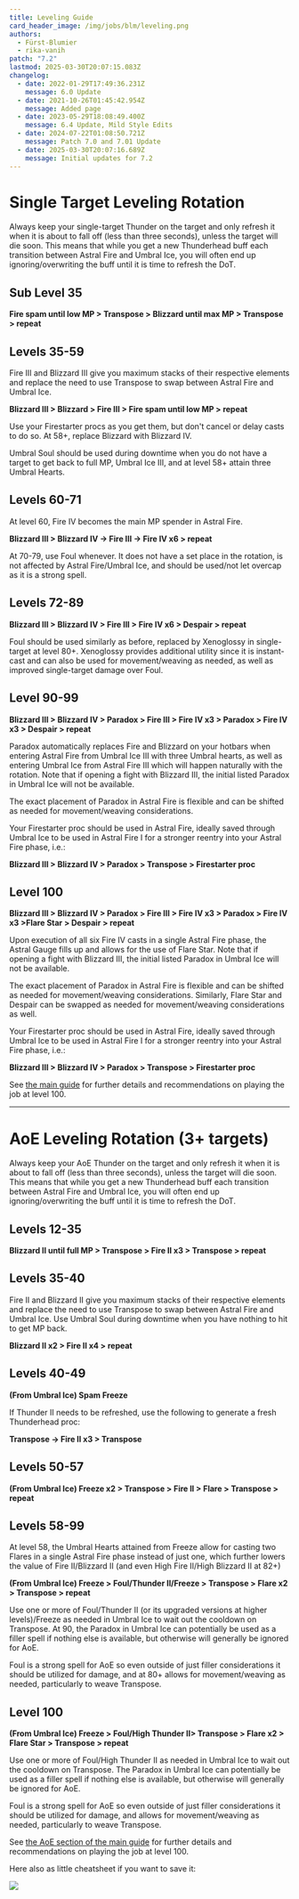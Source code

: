 ```yaml
---
title: Leveling Guide
card_header_image: /img/jobs/blm/leveling.png
authors:
  - Fürst-Blumier
  - rika-vanih
patch: "7.2"
lastmod: 2025-03-30T20:07:15.083Z
changelog:
  - date: 2022-01-29T17:49:36.231Z
    message: 6.0 Update
  - date: 2021-10-26T01:45:42.954Z
    message: Added page
  - date: 2023-05-29T18:08:49.400Z
    message: 6.4 Update, Mild Style Edits
  - date: 2024-07-22T01:08:50.721Z
    message: Patch 7.0 and 7.01 Update
  - date: 2025-03-30T20:07:16.689Z
    message: Initial updates for 7.2
---
```

# Single Target Leveling Rotation

Always keep your single-target Thunder on the target and only refresh it when it is about to fall off (less than three seconds), unless the target will die soon. This means that while you get a new Thunderhead buff each transition between Astral Fire and Umbral Ice, you will often end up ignoring/overwriting the buff until it is time to refresh the DoT.

## Sub Level 35

**Fire spam until low MP > Transpose > Blizzard until max MP > Transpose > repeat**

## Levels 35-59

Fire III and Blizzard III give you maximum stacks of their respective elements and replace the need to use Transpose to swap between Astral Fire and Umbral Ice.

**Blizzard III > Blizzard > Fire III > Fire spam until low MP > repeat**

Use your Firestarter procs as you get them, but don't cancel or delay casts to do so. At 58+, replace Blizzard with Blizzard IV.

Umbral Soul should be used during downtime when you do not have a target to get back to full MP, Umbral Ice III, and at level 58+ attain three Umbral Hearts.

## Levels 60-71

At level 60, Fire IV becomes the main MP spender in Astral Fire.

**Blizzard III > Blizzard IV -> Fire III -> Fire IV x6 > repeat**

At 70-79, use Foul whenever. It does not have a set place in the rotation, is not affected by Astral Fire/Umbral Ice, and should be used/not let overcap as it is a strong spell.

## Levels 72-89

**Blizzard III > Blizzard IV > Fire III > Fire IV x6 > Despair > repeat**

Foul should be used similarly as before, replaced by Xenoglossy in single-target at level 80+. Xenoglossy provides additional utility since it is instant-cast and can also be used for movement/weaving as needed, as well as improved single-target damage over Foul.

## Level 90-99

**Blizzard III > Blizzard IV > Paradox > Fire III > Fire IV x3 > Paradox > Fire IV x3 > Despair > repeat**

Paradox automatically replaces Fire and Blizzard on your hotbars when entering Astral Fire from Umbral Ice III with three Umbral hearts, as well as entering Umbral Ice from Astral Fire III which will happen naturally with the rotation. Note that if opening a fight with Blizzard III, the initial listed Paradox in Umbral Ice will not be available.

The exact placement of Paradox in Astral Fire is flexible and can be shifted as needed for movement/weaving considerations.

Your Firestarter proc should be used in Astral Fire, ideally saved through Umbral Ice to be used in Astral Fire I for a stronger reentry into your Astral Fire phase, i.e.:

**Blizzard III > Blizzard IV > Paradox > Transpose > Firestarter proc**

## Level 100

**Blizzard III > Blizzard IV > Paradox > Fire III > Fire IV x3 > Paradox > Fire IV x3 >Flare Star > Despair > repeat**

Upon execution of all six Fire IV casts in a single Astral Fire phase, the Astral Gauge fills up and allows for the use of Flare Star. Note that if opening a fight with Blizzard III, the initial listed Paradox in Umbral Ice will not be available.

The exact placement of Paradox in Astral Fire is flexible and can be shifted as needed for movement/weaving considerations. Similarly, Flare Star and Despair can be swapped as needed for movement/weaving considerations as well.

Your Firestarter proc should be used in Astral Fire, ideally saved through Umbral Ice to be used in Astral Fire I for a stronger reentry into your Astral Fire phase, i.e.:

**Blizzard III > Blizzard IV > Paradox > Transpose > Firestarter proc**

See [the main guide](/jobs/casters/black-mage/basic-guide/#single-target-rotation) for further details and recommendations on playing the job at level 100.

- - -

# AoE Leveling Rotation (3+ targets)

Always keep your AoE Thunder on the target and only refresh it when it is about to fall off (less than three seconds), unless the target will die soon. This means that while you get a new Thunderhead buff each transition between Astral Fire and Umbral Ice, you will often end up ignoring/overwriting the buff until it is time to refresh the DoT.

## Levels 12-35

**Blizzard II until full MP > Transpose > Fire II x3 > Transpose > repeat**

## Levels 35-40

Fire II and Blizzard II give you maximum stacks of their respective elements and replace the need to use Transpose to swap between Astral Fire and Umbral Ice. Use Umbral Soul during downtime when you have nothing to hit to get MP back.

**Blizzard II x2 > Fire II x4 > repeat**

## Levels 40-49

**(From Umbral Ice) Spam Freeze**

If Thunder II needs to be refreshed, use the following to generate a fresh Thunderhead proc:

**Transpose -> Fire II x3 > Transpose**

## Levels 50-57

**(From Umbral Ice) Freeze x2 > Transpose > Fire II > Flare > Transpose > repeat**

## Levels 58-99

At level 58, the Umbral Hearts attained from Freeze allow for casting two Flares in a single Astral Fire phase instead of just one, which further lowers the value of Fire II/Blizzard II (and even High Fire II/High Blizzard II at 82+)

**(From Umbral Ice) Freeze > Foul/Thunder II/Freeze > Transpose > Flare x2 > Transpose > repeat**

Use one or more of Foul/Thunder II (or its upgraded versions at higher levels)/Freeze as needed in Umbral Ice to wait out the cooldown on Transpose. At 90, the Paradox in Umbral Ice can potentially be used as a filler spell if nothing else is available, but otherwise will generally be ignored for AoE.

Foul is a strong spell for AoE so even outside of just filler considerations it should be utilized for damage, and at 80+ allows for movement/weaving as needed, particularly to weave Transpose.

## Level 100

**(From Umbral Ice) Freeze > Foul/High Thunder II> Transpose > Flare x2 > Flare Star > Transpose > repeat**

Use one or more of Foul/High Thunder II as needed in Umbral Ice to wait out the cooldown on Transpose. The Paradox in Umbral Ice can potentially be used as a filler spell if nothing else is available, but otherwise will generally be ignored for AoE.

Foul is a strong spell for AoE so even outside of just filler considerations it should be utilized for damage, and allows for movement/weaving as needed, particularly to weave Transpose.

See [the AoE section of the main guide](/jobs/casters/black-mage/basic-guide/#aoe-rotation-3-targets) for further details and recommendations on playing the job at level 100.

Here also as little cheatsheet if you want to save it:

![](/img/jobs/blm/blmleveling.png)
